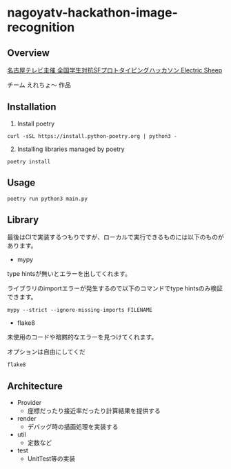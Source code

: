 # nagoyatv-hackathon-image-recognition

## Overview
[名古屋テレビ主催 全国学生対抗SFプロトタイピングハッカソン Electric Sheep](https://www.nagoyatv.com/hackathon-electricsheep/)

チーム えれちょ〜 作品

## Installation
1. Install poetry

```
curl -sSL https://install.python-poetry.org | python3 -
```
2. Installing libraries managed by poetry
```
poetry install
```

## Usage
```
poetry run python3 main.py
```

## Library
最後はCIで実装するつもりですが、ローカルで実行できるものには以下のものがあります。

- mypy

type hintsが無いとエラーを出してくれます。

ライブラリのimportエラーが発生するので以下のコマンドでtype hintsのみ検証できます。


```
mypy --strict --ignore-missing-imports FILENAME
```

- flake8

未使用のコードや暗黙的なエラーを見つけてくれます。

オプションは自由にしてくだ

```
flake8
```

## Architecture
- Provider
  - 座標だったり接近率だったり計算結果を提供する
- render
  - デバッグ時の描画処理を実装する
- util
  - 定数など
- test
  - UnitTest等の実装    
